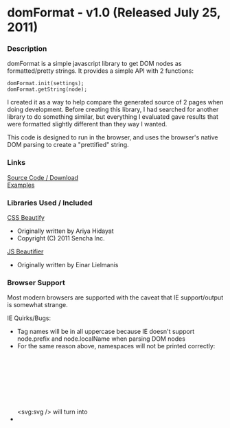  domFormat - v1.0 (Released July 25, 2011)
===========================================
  
### Description ###
domFormat is a simple javascript library to get DOM nodes as formatted/pretty
strings.  It provides a simple API with 2 functions:  
  
    domFormat.init(settings);  
    domFormat.getString(node);  
  
I created it as a way to help compare the generated source of 2 pages when
doing development.  Before creating this library, I had searched for another
library to do something similar, but everything I evaluated gave results
that were formatted slightly different than they way I wanted.  
  
This code is designed to run in the browser, and uses the browser's native 
DOM parsing to create a "prettified" string.  
  
  
### Links ###
[Source Code / Download](https://github.com/skratchdot/domFormat)  
[Examples](http://skratchdot.github.com/domFormat/examples/index-html5.html)  
  
  
### Libraries Used / Included ###
[CSS Beautify](https://github.com/senchalabs/cssbeautify)
 - Originally written by Ariya Hidayat
 - Copyright (C) 2011 Sencha Inc.  

[JS Beautifier](https://github.com/einars/js-beautify)
 - Originally written by Einar Lielmanis
  
  
### Browser Support ###
Most modern browsers are supported with the caveat that IE support/output
is somewhat strange.  
  
IE Quirks/Bugs:  
  * Tag names will be in all uppercase because IE doesn't support 
    node.prefix and node.localName when parsing DOM nodes
  * For the same reason above, namespaces will not be printed
    correctly: <svg:svg /> will turn into <SVG />
  * <style /> and <script /> tags lose their contents
  * Doctype nodes are treated as a comment (standards vs quirks mode)
  
  
### Bookmarklets ###

[Show Source](javascript:%28function%28%29{var%20doc%3Ddocument.cloneNode%28true%29%7C%7Cdocument%3Bvar%20script%3Ddocument.createElement%28'script'%29%3Bscript.setAttribute%28'src'%2C'http%3A%2F%2Fskratchdot.github.com%2FdomFormat%2FdomFormat.min.js'%29%3Bscript.addEventListener%28'load'%2Cfunction%28%29%7Bvar%20domString%3DdomFormat.getString%28doc%29%3Bdocument.write%28'%3Ctextarea%20id%3D%22showSource%22%20style%3D%22width%3A100%25%3Bheight%3A100%25%3Bborder%3A0%3Bmargin%3A0%3Bpadding%3A0%3Bwhitespace%3Anowrap%3B%22%3E%3C%2Ftextarea%3E'%29%3Bdocument.getElementById%28'showSource'%29.value%3DdomString%3Bdocument.close%28%29%3B%7D%2Cfalse%29%3Bdocument.body.appendChild%28script%29%3B}%28%29%29;)  

    javascript:(function() {
    	var doc = document.cloneNode(true) || document;
    	var script = document.createElement('script');
    	script.setAttribute('src', 'http://skratchdot.github.com/domFormat/domFormat.min.js');
    	script.addEventListener('load', function() {
    		var domString = domFormat.getString(doc);
    		document.write('<textarea id="showSource" style="width:100%;height:100%;border:0;margin:0;padding:0;whitespace:nowrap;"></textarea>');
    		document.getElementById('showSource').value = domString;
    		document.close();
    	}, false);
    	document.body.appendChild(script);
    }());
  
[Reload Page With Formatted Source](javascript:%28function%28%29{var%20doc%3Ddocument.cloneNode%28true%29%7C%7Cdocument%3Bvar%20script%3Ddocument.createElement%28'script'%29%3Bscript.setAttribute%28'src'%2C'http%3A%2F%2Fskratchdot.github.com%2FdomFormat%2FdomFormat.min.js'%29%3Bscript.addEventListener%28'load'%2Cfunction%28%29%7Bvar%20domString%3DdomFormat.getString%28doc%29%3Bdocument.write%28domString%29%3Bdocument.close%28%29%3B%7D%2Cfalse%29%3Bdocument.body.appendChild%28script%29%3B}%28%29%29;)  

    javascript:(function() {
    	var doc = document.cloneNode(true) || document;
    	var script = document.createElement('script');
    	script.setAttribute('src', 'http://skratchdot.github.com/domFormat/domFormat.min.js');
    	script.addEventListener('load', function() {
    		var domString = domFormat.getString(doc);
    		document.write(domString);
    		document.close();
    	}, false);
    	document.body.appendChild(script);
    }());
  
  
### Version History ###

#### v1.0 - Released July 25, 2011 ####
  * Initial Release
  * Known Bugs:  
    1) IE Quirks/Bugs listed in the Browser Support section above
    2) Unsupported node types:  
      *  Node.ENTITY_REFERENCE_NODE === 5
      *  Node.ENTITY_NODE === 6
      *  Node.PROCESSING_INSTRUCTION_NODE === 7
      *  Node.NOTATION_NODE === 12
  
  